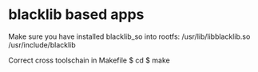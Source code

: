 # blacklib based apps

Make sure you have installed blacklib_so into rootfs:
	/usr/lib/libblacklib.so
	/usr/include/blacklib

Correct cross toolschain in Makefile
	$ cd <apps>
	$ make
